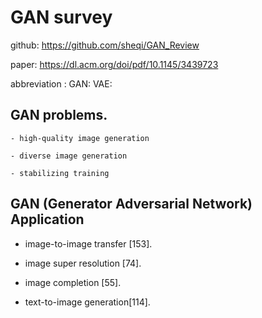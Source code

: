 # GAN survey

github: https://github.com/sheqi/GAN_Review

paper: https://dl.acm.org/doi/pdf/10.1145/3439723

abbreviation :
    GAN:
    VAE: 

## GAN problems.

    - high-quality image generation

    - diverse image generation

    - stabilizing training

## GAN (Generator Adversarial Network) Application

 - image-to-image transfer [153].

 - image super resolution [74].

 - image completion [55].

 - text-to-image generation[114].
